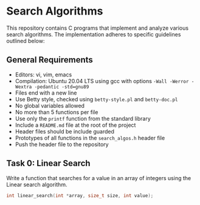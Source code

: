 # Search Algorithms

This repository contains C programs that implement and analyze various search algorithms. The implementation adheres to specific guidelines outlined below:

## General Requirements

- Editors: vi, vim, emacs
- Compilation: Ubuntu 20.04 LTS using gcc with options `-Wall -Werror -Wextra -pedantic -std=gnu89`
- Files end with a new line
- Use Betty style, checked using `betty-style.pl` and `betty-doc.pl`
- No global variables allowed
- No more than 5 functions per file
- Use only the `printf` function from the standard library
- Include a `README.md` file at the root of the project
- Header files should be include guarded
- Prototypes of all functions in the `search_algos.h` header file
- Push the header file to the repository

## Task 0: Linear Search

Write a function that searches for a value in an array of integers using the Linear search algorithm.

```c
int linear_search(int *array, size_t size, int value);

